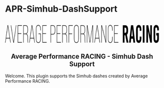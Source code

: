 # APR-Simhub-DashSupport
<br />
<div align="center">
<picture>
  <source srcset="images/APR-Text-logo-white-no-background.png" media="(prefers-color-scheme: dark)">
  <img src="images/APR-Text-logo-black-no-background.png">
</picture>
  </a>

  <h2 align="center">
  Average Performance RACING - Simhub Dash Support</h2>
</div>

Welcome. This plugin supports the Simhub dashes created by Average Performance RACING.

